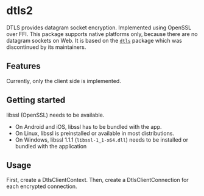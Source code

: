 # dtls2

DTLS provides datagram socket encryption. Implemented using OpenSSL over FFI.
This package supports native platforms only, because there are no datagram sockets on Web.
It is based on the [`dtls`](https://pub.dev/packages/dtls) package which was
discontinued by its maintainers.

## Features

Currently, only the client side is implemented.

## Getting started

libssl (OpenSSL) needs to be available.

- On Android and iOS, libssl has to be bundled with the app.
- On Linux, libssl is preinstalled or available in most distributions.
- On Windows, libssl 1.1.1 (`libssl-1_1-x64.dll`) needs to be installed or bundled with the application

## Usage

First, create a DtlsClientContext.
Then, create a DtlsClientConnection for each encrypted connection.
